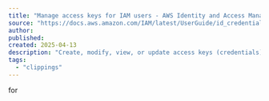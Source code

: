 ```yaml
---
title: "Manage access keys for IAM users - AWS Identity and Access Management"
source: "https://docs.aws.amazon.com/IAM/latest/UserGuide/id_credentials_access-keys.html?icmpid=docs_iam_console#Using_CreateAccessKey"
author:
published:
created: 2025-04-13
description: "Create, modify, view, or update access keys (credentials) for programmatic calls to AWS."
tags:
  - "clippings"
---
```

for